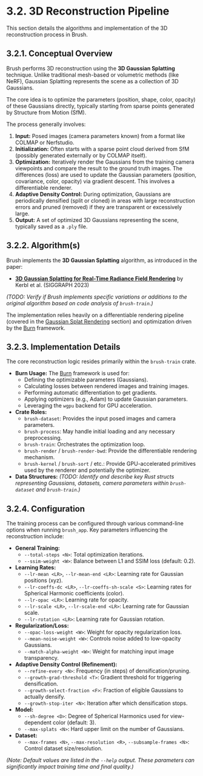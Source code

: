 # 3.2. 3D Reconstruction Pipeline

This section details the algorithms and implementation of the 3D reconstruction process in Brush.

## 3.2.1. Conceptual Overview

Brush performs 3D reconstruction using the **3D Gaussian Splatting** technique. Unlike traditional mesh-based or volumetric methods (like NeRF), Gaussian Splatting represents the scene as a collection of 3D Gaussians.

The core idea is to optimize the parameters (position, shape, color, opacity) of these Gaussians directly, typically starting from sparse points generated by Structure from Motion (SfM).

The process generally involves:

1.  **Input:** Posed images (camera parameters known) from a format like COLMAP or Nerfstudio.
2.  **Initialization:** Often starts with a sparse point cloud derived from SfM (possibly generated externally or by COLMAP itself).
3.  **Optimization:** Iteratively render the Gaussians from the training camera viewpoints and compare the result to the ground truth images. The differences (loss) are used to update the Gaussian parameters (position, covariance, color, opacity) via gradient descent. This involves a differentiable renderer.
4.  **Adaptive Density Control:** During optimization, Gaussians are periodically densified (split or cloned) in areas with large reconstruction errors and pruned (removed) if they are transparent or excessively large.
5.  **Output:** A set of optimized 3D Gaussians representing the scene, typically saved as a `.ply` file.

## 3.2.2. Algorithm(s)

Brush implements the **3D Gaussian Splatting** algorithm, as introduced in the paper:

*   **[3D Gaussian Splatting for Real-Time Radiance Field Rendering](https://repo-sam.inria.fr/fungraph/3d-gaussian-splatting/)** by Kerbl et al. (SIGGRAPH 2023)

*(TODO: Verify if Brush implements specific variations or additions to the original algorithm based on code analysis of `brush-train`.)*

The implementation relies heavily on a differentiable rendering pipeline (covered in the [Gaussian Splat Rendering](gaussian-splatting.md) section) and optimization driven by the [Burn](core-technologies.md#343-burn) framework.

## 3.2.3. Implementation Details

The core reconstruction logic resides primarily within the `brush-train` crate.

*   **Burn Usage:** The [Burn](core-technologies.md#343-burn) framework is used for:
    *   Defining the optimizable parameters (Gaussians).
    *   Calculating losses between rendered images and training images.
    *   Performing automatic differentiation to get gradients.
    *   Applying optimizers (e.g., Adam) to update Gaussian parameters.
    *   Leveraging the `wgpu` backend for GPU acceleration.
*   **Crate Roles:**
    *   `brush-dataset`: Provides the input posed images and camera parameters.
    *   `brush-process`: May handle initial loading and any necessary preprocessing.
    *   `brush-train`: Orchestrates the optimization loop.
    *   `brush-render` / `brush-render-bwd`: Provide the differentiable rendering mechanism.
    *   `brush-kernel` / `brush-sort` / etc.: Provide GPU-accelerated primitives used by the renderer and potentially the optimizer.
*   **Data Structures:** *(TODO: Identify and describe key Rust structs representing Gaussians, datasets, camera parameters within `brush-dataset` and `brush-train`.)*

## 3.2.4. Configuration

The training process can be configured through various command-line options when running `brush_app`. Key parameters influencing the reconstruction include:

*   **General Training:**
    *   `--total-steps <N>`: Total optimization iterations.
    *   `--ssim-weight <W>`: Balance between L1 and SSIM loss (default: 0.2).
*   **Learning Rates:**
    *   `--lr-mean <LR>`, `--lr-mean-end <LR>`: Learning rate for Gaussian positions (xyz).
    *   `--lr-coeffs-dc <LR>`, `--lr-coeffs-sh-scale <S>`: Learning rates for Spherical Harmonic coefficients (color).
    *   `--lr-opac <LR>`: Learning rate for opacity.
    *   `--lr-scale <LR>`, `--lr-scale-end <LR>`: Learning rate for Gaussian scale.
    *   `--lr-rotation <LR>`: Learning rate for Gaussian rotation.
*   **Regularization/Loss:**
    *   `--opac-loss-weight <W>`: Weight for opacity regularization loss.
    *   `--mean-noise-weight <W>`: Controls noise added to low-opacity Gaussians.
    *   `--match-alpha-weight <W>`: Weight for matching input image transparency.
*   **Adaptive Density Control (Refinement):**
    *   `--refine-every <N>`: Frequency (in steps) of densification/pruning.
    *   `--growth-grad-threshold <T>`: Gradient threshold for triggering densification.
    *   `--growth-select-fraction <F>`: Fraction of eligible Gaussians to actually densify.
    *   `--growth-stop-iter <N>`: Iteration after which densification stops.
*   **Model:**
    *   `--sh-degree <D>`: Degree of Spherical Harmonics used for view-dependent color (default: 3).
    *   `--max-splats <N>`: Hard upper limit on the number of Gaussians.
*   **Dataset:**
    *   `--max-frames <N>`, `--max-resolution <R>`, `--subsample-frames <N>`: Control dataset size/resolution.

*(Note: Default values are listed in the `--help` output. These parameters can significantly impact training time and final quality.)* 